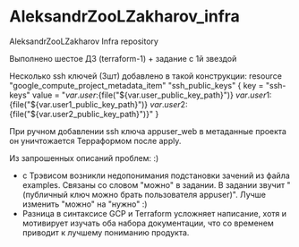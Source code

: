 # AleksandrZooLZakharov_infra
AleksandrZooLZakharov Infra repository

Выполнено шестое ДЗ (terraform-1) + задание с 1й звездой

Несколько ssh ключей (3шт) добавлено в такой конструкции:
resource "google_compute_project_metadata_item" "ssh_public_keys" {
  key = "ssh-keys"
  value = "${var.user}:${file("${var.user_public_key_path}")} ${var.user1}:${file("${var.user1_public_key_path}")} ${var.user2}:${file("${var.user2_public_key_path}")}"
}

При ручном добавлении ssh ключа appuser_web в метаданные проекта он уничтожается Терраформом после apply.

Из запрошенных описаний проблем: :) 
* с Трэвисом возникли недопонимания подстановки зачений из файла examples. Связаны со словом "можно" в задании. В задании звучит "(публичный ключ можно брать пользователя appuser)". Лучше изменить "можно" на "нужно" :)
* Разница в синтаксисе GCP и Terraform усложняет написание, хотя и мотивирует изучать оба набора документации, что со временем приводит к лучшему пониманию продукта.

